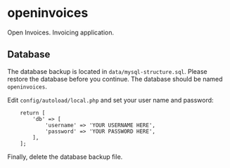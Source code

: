 # openinvoices
Open Invoices. Invoicing application.

## Database

The database backup is located in `data/mysql-structure.sql`. Please restore the database before you continue. The database should be named `openinvoices`.

Edit `config/autoload/local.php` and set your user name and password:

```
    return [
        'db' => [
            'username' => 'YOUR USERNAME HERE',
            'password' => 'YOUR PASSWORD HERE',
        ],
    ];
```

Finally, delete the database backup file.